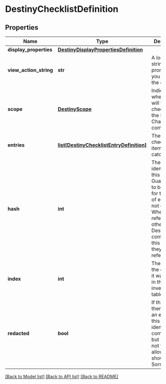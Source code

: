 # DestinyChecklistDefinition

## Properties
Name | Type | Description | Notes
------------ | ------------- | ------------- | -------------
**display_properties** | [**DestinyDisplayPropertiesDefinition**](DestinyDisplayPropertiesDefinition.md) |  | [optional] 
**view_action_string** | **str** | A localized string prompting you to view the checklist. | [optional] 
**scope** | [**DestinyScope**](DestinyScope.md) | Indicates whether you will find this checklist on the Profile or Character components. | [optional] 
**entries** | [**list[DestinyChecklistEntryDefinition]**](DestinyChecklistEntryDefinition.md) | The individual checklist items. Gotta catch &#39;em all. | [optional] 
**hash** | **int** | The unique identifier for this entity. Guaranteed to be unique for the type of entity, but not globally.  When entities refer to each other in Destiny content, it is this hash that they are referring to. | [optional] 
**index** | **int** | The index of the entity as it was found in the investment tables. | [optional] 
**redacted** | **bool** | If this is true, then there is an entity with this identifier/type combination, but BNet is not yet allowed to show it. Sorry! | [optional] 

[[Back to Model list]](../README.md#documentation-for-models) [[Back to API list]](../README.md#documentation-for-api-endpoints) [[Back to README]](../README.md)


